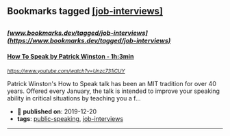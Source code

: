 ## Bookmarks tagged [[job-interviews]](https://www.bookmarks.dev/search?q=[job-interviews])

_<sup><sup>[www.bookmarks.dev/tagged/job-interviews](https://www.bookmarks.dev/tagged/job-interviews)</sup></sup>_
---
#### [How To Speak by Patrick Winston - 1h:3min](https://www.youtube.com/watch?v=Unzc731iCUY)
_<sup>https://www.youtube.com/watch?v=Unzc731iCUY</sup>_

Patrick Winston's How to Speak talk has been an MIT tradition for over 40 years. Offered every January, the talk is intended to improve your speaking ability in critical situations by teaching you a f...
* :calendar: **published on**: 2019-12-20
* **tags**: [public-speaking](../tagged/public-speaking.md), [job-interviews](../tagged/job-interviews.md)
---
